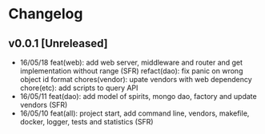 # Changelog

## v0.0.1 [Unreleased]
- 16/05/18 feat(web): add web server, middleware and router and get implementation without range (SFR)
           refact(dao): fix panic on wrong object id format
           chores(vendor): upate vendors with web dependency
           chore(etc): add scripts to query API
- 16/05/11 feat(dao): add model of spirits, mongo dao, factory and update vendors (SFR)
- 16/05/10 feat(all): project start, add command line, vendors, makefile, docker, logger, tests and statistics (SFR)
